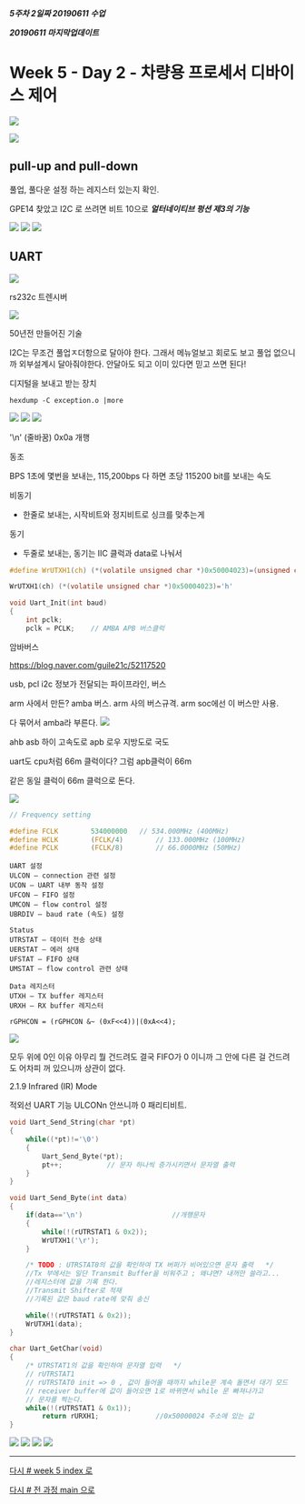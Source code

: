 ***5주차 2일짜 20190611 수업***

***20190611 마지막업데이트***

# Week 5 - Day 2 - 차량용 프로세서 디바이스 제어


![](https://d.pr/i/KAQLxD+)

![](https://d.pr/n/9p21YB+)

## pull-up and pull-down

<!-- ![](./img/0611_0920_001.png) -->

풀업, 풀다운 설정 하는 레지스터 있는지 확인.

GPE14 찾았고 I2C 로 쓰려면 비트 10으로 ***얼터네이티브 펑션 제3의 기능*** 

![](./img/0611_001.png)
![](./img/0611_002.png)
![](./img/0611_003.png)

## UART

![](./img/0611_004.png)

rs232c 트렌시버

![](./img/0611_005.png)

50년전 만들어진 기술

I2C는 무조건 풀업ㅈ더항으로 달아야 한다. 그래서 메뉴얼보고 회로도 보고 풀업 없으니까 외부설계시 달아줘야한다. 안달아도 되고 이미 있다면 믿고 쓰면 된다!

디지털을 보내고 받는 장치

`hexdump -C exception.o |more`

![](./img/0611_006.png)
![](./img/0611_008.png)
![](./img/0611_009.png)

'\n' (줄바꿈) 0x0a 개행 

동조

BPS 1초에 몇번을 보내는, 115,200bps 다 하면 초당 115200 bit를 보내는 속도

비동기 
* 한줄로 보내는, 시작비트와 정지비트로 싱크를 맞추는게

동기
* 두줄로 보내는, 동기는 IIC 클럭과 data로 나눠서 



```c
#define WrUTXH1(ch) (*(volatile unsigned char *)0x50004023)=(unsigned char)(ch)
```
```c
WrUTXH1(ch) (*(volatile unsigned char *)0x50004023)='h'
```

```c
void Uart_Init(int baud)
{
	int pclk;   
	pclk = PCLK;    // AMBA APB 버스클럭
```
암바버스

https://blog.naver.com/guile21c/52117520

usb, pcl i2c 정보가 전달되는 파이프라인, 버스

arm 사에서 만든? amba 버스. arm 사의 버스규격. arm soc에선 이 버스만 사용. 



다 묶어서 amba라 부른다.
![](https://postfiles.pstatic.net/data32/2008/6/19/154/image22162406191_guile21c.gif?type=w2)

ahb asb 하이 고속도로
apb 로우 지방도로 국도

uart도 cpu처럼 66m 클럭이다? 그럼 apb클럭이 66m

같은 동일 클럭이 66m 클럭으로 돈다.



![](./img/0611_010.png)

```c option.h
// Frequency setting

#define	FCLK		534000000	// 534.000MHz (400MHz)
#define	HCLK		(FCLK/4)		// 133.000MHz (100MHz)
#define	PCLK		(FCLK/8)		// 66.0000MHz (50MHz)
```


```
UART 설정
ULCON – connection 관련 설정
UCON – UART 내부 동작 설정
UFCON – FIFO 설정
UMCON – flow control 설정
UBRDIV – baud rate (속도) 설정

Status
UTRSTAT – 데이터 전송 상태
UERSTAT – 에러 상태
UFSTAT – FIFO 상태
UMSTAT – flow control 관련 상태

Data 레지스터
UTXH – TX buffer 레지스터
URXH – RX buffer 레지스터
```


`rGPHCON = (rGPHCON &~ (0xF<<4))|(0xA<<4);`

![](./img/0611_011.png)

모두 위에 0인 이유 아무리 뭘 건드려도 
결국 FIFO가 0 이니까 그 안에 다른 걸 건드려도 어차피 꺼 있으니까 상관이 없다.

2.1.9 Infrared (IR) Mode

적외선 UART 기능 ULCONn 안쓰니까 0
패리티비트. 





```c
void Uart_Send_String(char *pt)  
{
    while((*pt)!='\0')
    {
        Uart_Send_Byte(*pt);
        pt++;           // 문자 하나씩 증가시키면서 문자열 출력
    }
}
```


```c
void Uart_Send_Byte(int data)
{
    if(data=='\n')                      //개행문자
    {
        while(!(rUTRSTAT1 & 0x2));
        WrUTXH1('\r');
    }

    /* TODO : UTRSTAT0의 값을 확인하여 TX 버퍼가 비어있으면 문자 출력   */ 
    //Tx 부에서는 일단 Transmit Buffer을 비워주고 ; 왜냐면? 내꺼만 쓸라고...
    //레지스터에 값을 기록 한다. 
    //Transmit Shifter로 적재 
    //기록된 값은 baud rate에 맞춰 송신

    while(!(rUTRSTAT1 & 0x2));	
    WrUTXH1(data);
}
```

```c
char Uart_GetChar(void)
{
    /* UTRSTAT1의 값을 확인하여 문자열 입력   */	
    // rUTRSTAT1
    // rUTRSTAT0 init => 0 , 값이 들어올 때까지 while문 계속 돌면서 대기 모드
    // receiver buffer에 값이 들어오면 1로 바뀌면서 while 문 빠져나가고
    // 문자를 찍는다.
    while(!(rUTRSTAT1 & 0x1));
        return rURXH1;              //0x50000024 주소에 있는 값
}
```



![](./img/0611_012.png)
![](./img/0611_013.png)
![](./img/0611_014.png)
![](./img/0611_015.png)






<!-- ![](./img/0611_001.png)
![](./img/0611_002.png)
![](./img/0611_003.png)
![](./img/0611_004.png)
![](./img/0611_005.png)
![](./img/0611_006.png)
![](./img/0611_007.png)
![](./img/0611_008.png)
![](./img/0611_009.png)
![](./img/0611_010.png)
![](./img/0611_011.png)
![](./img/0611_012.png)
![](./img/0611_013.png)
![](./img/0611_014.png)
![](./img/0611_015.png) -->

---
[다시 # week 5 index 로](../w05.md)

[다시 # 전 과정 main 으로](../../README.md)

